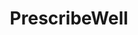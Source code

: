 ---
title: "PrescribeWell"
image: "/img/solutions/fluent/PrescribeWell.jpg"
type: "clients-fluent"
weight: 4
---